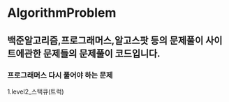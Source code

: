 # AlgorithmProblem
백준알고리즘,프로그래머스,알고스팟 등의 문제풀이 사이트에관한 문제들의 문제풀이 코드입니다.
---
### 프로그래머스 다시 풀어야 하는 문제
1.level2_스택큐(트럭)
